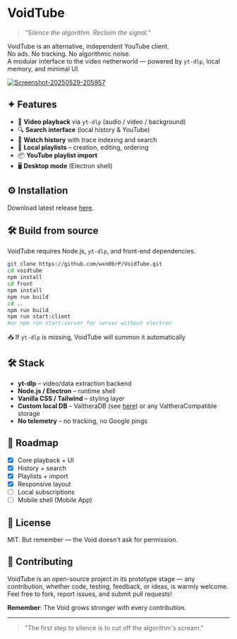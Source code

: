 # VoidTube

> _"Silence the algorithm. Reclaim the signal."_

VoidTube is an alternative, independent YouTube client.  
No ads. No tracking. No algorithmic noise.  
A modular interface to the video netherworld — powered by `yt-dlp`, local memory, and minimal UI.

<a href="https://ibb.co/23sX3scR"><img src="https://i.ibb.co/r2cn2c5q/Screenshot-20250529-205957.png" alt="Screenshot-20250529-205957" border="0"></a>

## ✦ Features

- 🎥 **Video playback** via `yt-dlp` (audio / video / background)
- 🔍 **Search interface** (local history & YouTube)
- 📜 **Watch history** with trace indexing and search
- 📂 **Local playlists** – creation, editing, ordering
- 📦 **YouTube playlist import**
- 🖥️ **Desktop mode** (Electron shell)

## ⚙️ Installation

Download latest release [here](https://github.com/wxn0brP/VoidTube/releases).

## 🛠 Build from source

VoidTube requires Node.js, `yt-dlp`, and front-end dependencies.

```bash
git clone https://github.com/wxn0brP/VoidTube.git
cd voidtube
npm install
cd front
npm install
npm run build
cd ..
npm run build
npm run start:client
#or npm run start:server for server without electron
````

📥 If `yt-dlp` is missing, VoidTube will summon it automatically

## 🛠 Stack

* **yt-dlp** – video/data extraction backend
* **Node.js / Electron** – runtime shell
* **Vanilla CSS / Tailwind** – styling layer
* **Custom local DB** – ValtheraDB (see [here](https://github.com/wxn0brP/ValtheraDB)) or any ValtheraCompatible storage
* **No telemetry** – no tracking, no Google pings

## 🧪 Roadmap

* [x] Core playback + UI
* [x] History + search
* [x] Playlists + import
* [x] Responsive layout
* [ ] Local subscriptions
* [ ] Mobile shell (Mobile App)

## 🧷 License

MIT. But remember — the Void doesn't ask for permission.

## 🤝 Contributing 

VoidTube is an open-source project in its prototype stage — any contribution, whether code, testing, feedback, or ideas, is warmly welcome. Feel free to fork, report issues, and submit pull requests! 

**Remember**: The Void grows stronger with every contribution.

--- 
> "The first step to silence is to cut off the algorithm's scream."